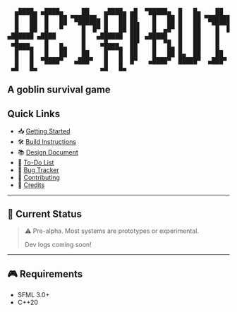 <pre>
  ▄████▄ ▄████▄     ██    ▄████▄ ▄█  ▀█████▄  █   █▄    ██    ▄█  ▄████▄ █▄▄▄       ▄█  ▄█  ▄  
  █   ██  █   ██ ▀██████▄ █   ██ ██    █   ██ █   ██ ▀██████▄ ██  █   ██ █▀▀▀█▄     ██  █   ██ 
  █   ██  █   █▀   ▀█▀▀██ █   ██ ██▌   █   ██ █   ██   ▀█▀▀██ ██▌ █   ██ █   ██     ██▌ █   ██ 
 ▄█▄▄▄█▀ ▄█▄▄       █  ▀ ▄█▄▄▄█▀ ██▌  ▄█▄▄█▀  █   ██    █  ▀  ██▌ █   ██ █   ██     ██▌ █   ██ 
▀▀█▀▀▀▀ ▀▀█▀▀       █   ▀▀█▀▀▀▀  ██▌ ▀▀█▀▀█▄  █   ██    █     ██▌ █   ██ █   ██     ██▌ █   ██ 
 ▀████▄   █   █▄    █    ▀████▄  ██    █   █▄ █   ██    █     ██  █   ██ █   ██     ██  █   ██ 
  █   █   █   ██    ██    █   █  ██    █   ██ █▄  ██    ██    ██  █   ██ █   ██     ██  █   ██ 
  █   █  ▀████▀   ▄███▀   █   █  █▀   ▄████▀  █████▀  ▄███▀   █▀  ▀████▀ ▀█  █▀     █▀   ▀███▀  
 ▄█   █▄                 ▄█   █▄                                                                                       
</pre>
A goblin survival game
---
## Quick Links
- 📥 [Getting Started](docs/GETTING_STARTED.md)
- 🛠️ [Build Instructions](docs/BUILD.md)
- 📚 [Design Document](docs/DESIGN.md)
- 🧠 [To-Do List](docs/TODO.md)
- 🐞 [Bug Tracker](https://github.com/yourname/retributionIV/issues)
- 🤝 [Contributing](docs/CONTRIBUTING.md)
- 👥 [Credits](docs/CREDITS.md)
---
## 🚧 Current Status
> ⚠️ Pre-alpha. Most systems are prototypes or experimental.
>
> Dev logs coming soon!
---
## 🎮 Requirements

- SFML 3.0+
- C++20